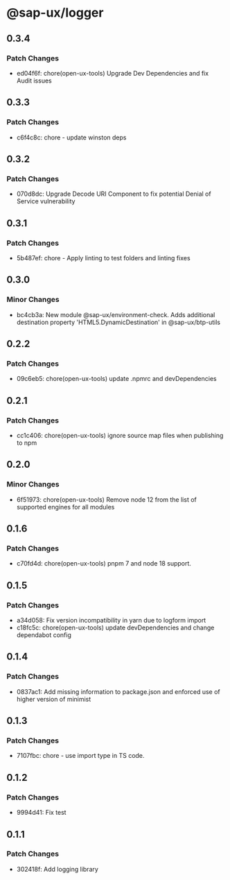 # @sap-ux/logger

## 0.3.4

### Patch Changes

-   ed04f6f: chore(open-ux-tools) Upgrade Dev Dependencies and fix Audit issues

## 0.3.3

### Patch Changes

-   c6f4c8c: chore - update winston deps

## 0.3.2

### Patch Changes

-   070d8dc: Upgrade Decode URI Component to fix potential Denial of Service vulnerability

## 0.3.1

### Patch Changes

-   5b487ef: chore - Apply linting to test folders and linting fixes

## 0.3.0

### Minor Changes

-   bc4cb3a: New module @sap-ux/environment-check. Adds additional destination property 'HTML5.DynamicDestination' in @sap-ux/btp-utils

## 0.2.2

### Patch Changes

-   09c6eb5: chore(open-ux-tools) update .npmrc and devDependencies

## 0.2.1

### Patch Changes

-   cc1c406: chore(open-ux-tools) ignore source map files when publishing to npm

## 0.2.0

### Minor Changes

-   6f51973: chore(open-ux-tools) Remove node 12 from the list of supported engines for all modules

## 0.1.6

### Patch Changes

-   c70fd4d: chore(open-ux-tools) pnpm 7 and node 18 support.

## 0.1.5

### Patch Changes

-   a34d058: Fix version incompatibility in yarn due to logform import
-   c18fc5c: chore(open-ux-tools) update devDependencies and change dependabot config

## 0.1.4

### Patch Changes

-   0837ac1: Add missing information to package.json and enforced use of higher version of minimist

## 0.1.3

### Patch Changes

-   7107fbc: chore - use import type in TS code.

## 0.1.2

### Patch Changes

-   9994d41: Fix test

## 0.1.1

### Patch Changes

-   302418f: Add logging library
